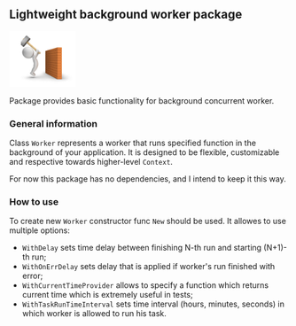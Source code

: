 ## Lightweight background worker package
<img src="img/worker.jpg" width="120" height="100">

Package provides basic functionality for background concurrent worker.

### General information

Class `Worker` represents a worker that runs specified function in the background of your application.
It is designed to be flexible, customizable and respective towards higher-level `Context`.

For now this package has no dependencies, and I intend to keep it this way.

### How to use

To create new `Worker` constructor func `New` should be used. It allowes to use multiple options:
- `WithDelay` sets time delay between finishing N-th run and starting (N+1)-th run;
- `WithOnErrDelay` sets delay that is applied if worker's run finished with error;
- `WithCurrentTimeProvider` allows to specify a function which returns current time which is extremely useful in tests;
- `WithTaskRunTimeInterval` sets time interval (hours, minutes, seconds) in which worker is allowed to run his task.

